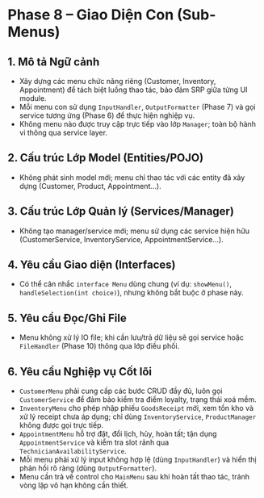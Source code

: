 # Phase 8 – Giao Diện Con (Sub-Menus)

## 1. Mô tả Ngữ cảnh
- Xây dựng các menu chức năng riêng (Customer, Inventory, Appointment) để tách biệt luồng thao tác, bảo đảm SRP giữa từng UI module.
- Mỗi menu con sử dụng `InputHandler`, `OutputFormatter` (Phase 7) và gọi service tương ứng (Phase 6) để thực hiện nghiệp vụ.
- Không menu nào được truy cập trực tiếp vào lớp `Manager`; toàn bộ hành vi thông qua service layer.

## 2. Cấu trúc Lớp Model (Entities/POJO)
- Không phát sinh model mới; menu chỉ thao tác với các entity đã xây dựng (Customer, Product, Appointment...).

## 3. Cấu trúc Lớp Quản lý (Services/Manager)
- Không tạo manager/service mới; menu sử dụng các service hiện hữu (CustomerService, InventoryService, AppointmentService...).

## 4. Yêu cầu Giao diện (Interfaces)
- Có thể cân nhắc `interface Menu` dùng chung (ví dụ: `showMenu()`, `handleSelection(int choice)`), nhưng không bắt buộc ở phase này.

## 5. Yêu cầu Đọc/Ghi File
- Menu không xử lý IO file; khi cần lưu/trả dữ liệu sẽ gọi service hoặc `FileHandler` (Phase 10) thông qua lớp điều phối.

## 6. Yêu cầu Nghiệp vụ Cốt lõi
- `CustomerMenu` phải cung cấp các bước CRUD đầy đủ, luôn gọi `CustomerService` để đảm bảo kiểm tra điểm loyalty, trạng thái xoá mềm.
- `InventoryMenu` cho phép nhập phiếu `GoodsReceipt` mới, xem tồn kho và xử lý receipt chưa áp dụng; chỉ dùng `InventoryService`, `ProductManager` không được gọi trực tiếp.
- `AppointmentMenu` hỗ trợ đặt, đổi lịch, hủy, hoàn tất; tận dụng `AppointmentService` và kiểm tra slot rảnh qua `TechnicianAvailabilityService`.
- Mỗi menu phải xử lý input không hợp lệ (dùng `InputHandler`) và hiển thị phản hồi rõ ràng (dùng `OutputFormatter`).
- Menu cần trả về control cho `MainMenu` sau khi hoàn tất thao tác, tránh vòng lặp vô hạn không cần thiết.
